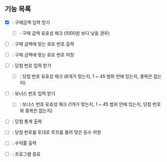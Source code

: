 ## 기능 목록

- [x] : 구매금액 입력 받기

  - [ ] : 구매 금액 유효성 체크 (1000원 보다 낮을 경우)

- [ ] : 구매 금액에 맞는 로또 번호 출력
- [ ] : 구매 금액에 맞는 로또 번호 저장

- [ ] : 당첨 번호 입력 받기
  - [ ] : 당첨 번호 유효성 체크 (6개가 맞는지, 1 ~ 45 범위 안에 있는지, 중복은 없는지)
- [ ] : 보너스 번호 입력 받기

  - [ ] : 보너스 번호 유효성 체크 (1개가 맞는지, 1 ~ 45 범위 안에 있는지, 당첨 번호와 중복은 없는지)

- [ ] : 당첨 통계 출력
- [ ] : 당첨 번호를 토대로 루프를 돌려 맞은 등수 저장
- [ ] : 수익률 출력
- [ ] : 프로그램 종료

